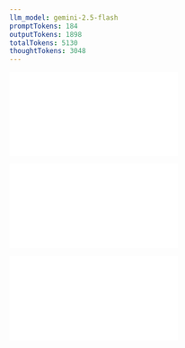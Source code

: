 ```yaml
---
llm_model: gemini-2.5-flash
promptTokens: 184
outputTokens: 1898
totalTokens: 5130
thoughtTokens: 3048
---
```


![@](steps/%23%20prompt.48ec640e.md)

![@](steps/response.6d76b65d.md)

![@](steps/response.befae09e.md)
